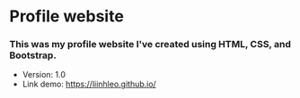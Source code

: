 # Profile website

### This was my profile website I've created using HTML, CSS, and Bootstrap.
+ Version: 1.0
+ Link demo: https://liinhleo.github.io/
